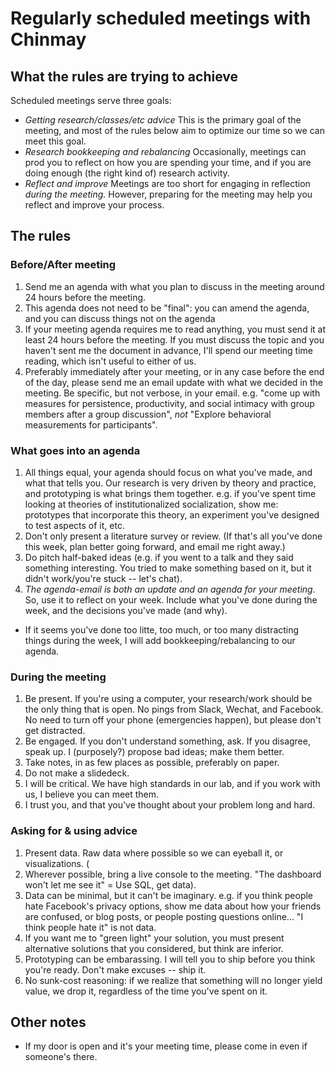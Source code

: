 # Regularly scheduled meetings with Chinmay

## What the rules are trying to achieve

Scheduled meetings serve three goals:

* *Getting research/classes/etc advice* This is the primary goal of the meeting, and most of the rules below aim to optimize our time so we can meet this goal. 
* *Research bookkeeping and rebalancing* Occasionally, meetings can prod you to reflect on how you are spending your time, and if you are doing enough (the right kind of) research activity.
* *Reflect and improve* Meetings are too short for engaging in reflection _during the meeting._ However, preparing for the meeting may help you reflect and improve your process. 

## The rules
### Before/After meeting
1. Send me an agenda with what you plan to discuss in the meeting around 24 hours before the meeting. 
  1. This agenda does not need to be "final": you can amend the agenda, and you can discuss things not on the agenda
  1. If your meeting agenda requires me to read anything, you must send it at least 24 hours before the meeting. If you must discuss the topic and you haven't sent me the document in advance, I'll spend our meeting time reading, which isn't useful to either of us. 
  1. Preferably immediately after your meeting, or in any case before the end of the day, please send me an email update with what we decided in the meeting. Be specific, but not verbose, in your email. e.g. "come up with measures for persistence, productivity, and social intimacy with group members after a group discussion", _not_ "Explore behavioral measurements for participants".
 
### What goes into an agenda

1. All things equal, your agenda should focus on what you've made, and what that tells you. Our research is very driven by theory and practice, and prototyping is what brings them together. e.g. if you've spent time looking at theories of institutionalized socialization, show me: prototypes that incorporate this theory, an experiment you've designed to test aspects of it, etc. 
2. Don't only present a literature survey or review. (If that's all you've done this week, plan better going forward, and email me right away.)
3. Do pitch half-baked ideas (e.g. if you went to a talk and they said something interesting. You tried to make something based on it, but it didn't work/you're stuck -- let's chat). 
4. *The agenda-email is both an update and an agenda for your meeting*. So, use it to reflect on your week. Include what you've done during the week, and the decisions you've made (and why). 
  - If it seems you've done too litte, too much, or too many distracting things during the week, I will add bookkeeping/rebalancing to our agenda. 

### During the meeting

1. Be present. If you're using a computer, your research/work should be the only thing that is open. No pings from Slack, Wechat, and Facebook. No need to turn off your phone (emergencies happen), but please don't get distracted.
1. Be engaged. If you don't understand something, ask. If you disagree, speak up. I (purposely?) propose bad ideas; make them better.
1. Take notes, in as few places as possible, preferably on paper. 
1. Do not make a slidedeck. 
1. I will be critical. We have high standards in our lab, and if you work with us, I believe you can meet them.
1. I trust you, and that you've thought about your problem long and hard.

### Asking for & using advice

1. Present data. Raw data where possible so we can eyeball it, or visualizations. (
  1. Wherever possible, bring a live console to the meeting. "The dashboard won't let me see it" = Use SQL, get data).
  2. Data can be minimal, but it can't be imaginary. e.g. if you think people hate Facebook's privacy options, show me data about how your friends are confused, or blog posts, or people posting questions online... "I think people hate it" is not data.  
2. If you want me to "green light" your solution, you must present alternative solutions that you considered, but think are inferior. 
3. Prototyping can be embarassing. I will tell you to ship before you think you're ready. Don't make excuses -- ship it.
4. No sunk-cost reasoning: if we realize that something will no longer yield value, we drop it, regardless of the time you've spent on it. 

## Other notes

* If my door is open and it's your meeting time, please come in even if someone's there.





